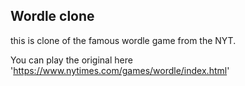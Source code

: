 ## Wordle clone

this is clone of the famous wordle game from the NYT.

You can play the original here 'https://www.nytimes.com/games/wordle/index.html'
